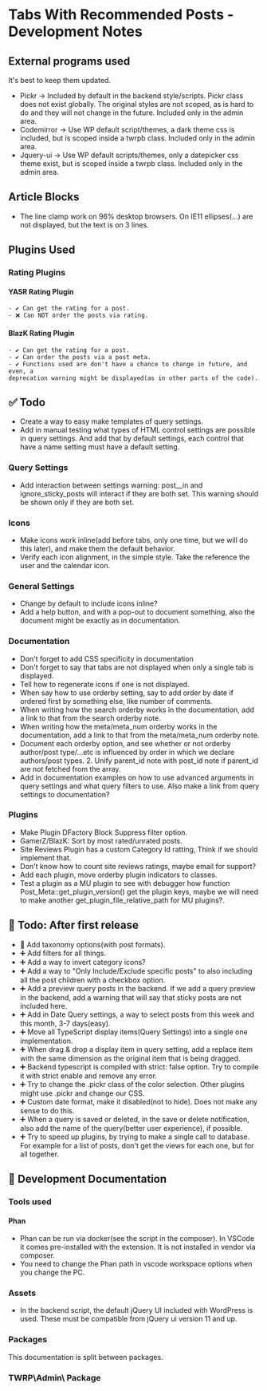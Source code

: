 # Tabs With Recommended Posts - Development Notes

## External programs used

It's best to keep them updated.

- Pickr -> Included by default in the backend style/scripts. Pickr class does not exist globally. The original styles are not scoped, as is hard to do and they will not change in the future. Included only in the admin area.
- Codemirror -> Use WP default script/themes, a dark theme css is included, but is scoped inside a twrpb class. Included only in the admin area.
- Jquery-ui -> Use WP default scripts/themes, only a datepicker css theme exist, but is scoped inside a twrpb class. Included only in the admin area.

## Article Blocks

- The line clamp work on 96% desktop browsers. On IE11 ellipses(...) are not displayed, but the text is on 3 lines.

## Plugins Used

### Rating Plugins

#### YASR Rating Plugin

    - ✔ Can get the rating for a post.
    - ❌ Can NOT order the posts via rating.

#### BlazK Rating Plugin

    - ✔ Can get the rating for a post.
    - ✔ Can order the posts via a post meta.
    - ✔ Functions used are don't have a chance to change in future, and even, a
    deprecation warning might be displayed(as in other parts of the code).

## ✅ Todo

- Create a way to easy make templates of query settings.
- Add in manual testing what types of HTML control settings are possible in
query settings. And add that by default settings, each control that have a name setting must have a default setting.

### Query Settings

- Add interaction between settings warning: post__in and ignore_sticky_posts
will interact if they are both set. This warning should be shown only if they are both set.

### Icons

- Make icons work inline(add before tabs, only one time, but we will do this later), and make them the default behavior.
- Verify each icon alignment, in the simple style. Take the reference the user and the calendar icon.

### General Settings

- Change by default to include icons inline?
- Add a help button, and with a pop-out to document something, also the document might be exactly as in documentation.

### Documentation

- Don't forget to add CSS specificity in documentation
- Don't forget to say that tabs are not displayed when only a single tab is displayed.
- Tell how to regenerate icons if one is not displayed.
- When say how to use orderby setting, say to add order by date if ordered first
by something else, like number of comments.
- When writing how the search orderby works in the documentation, add a link to
that from the search orderby note.
- When writing how the meta/meta_num orderby works in the documentation, add a link to
that from the meta/meta_num orderby note.
- Document each orderby option, and see whether or not orderby author/post type/...etc is influenced by order in which we declare authors/post types. 2. Unify parent_id note with post_id note if parent_id are not fetched from the array.
- Add in documentation examples on how to use advanced arguments in query settings and what query filters to use. Also make a link from query settings to documentation?

### Plugins

- Make Plugin DFactory Block Suppress filter option.
- GamerZ/BlazK: Sort by most rated/unrated posts.
- Site Reviews Plugin has a custom Category Id ratting, Think if we should implement that.
- Don't know how to count site reviews ratings, maybe email for support?
- Add each plugin, move orderby plugin indicators to classes.
- Test a plugin as a MU plugin to see with debugger how function Post_Meta::get_plugin_version() get the plugin keys, maybe we will need to make another get_plugin_file_relative_path for MU plugins?.

## 🎉 Todo: After first release

- 🥇 Add taxonomy options(with post formats).
- ➕ Add filters for all things.
- ➕ Add a way to invert category icons?
- ➕ Add a way to "Only Include/Exclude specific posts" to also including all the post children with a checkbox option.
- ➕ Add a preview query posts in the backend. If we add a query preview in the backend, add a warning that will say that sticky posts are not included here.
- ➕ Add in Date Query settings, a way to select posts from this week and this month, 3-7 days(easy).
- ➕ Move all TypeScript display items(Query Settings) into a single one implementation.
- ➕ When drag & drop a display item in query setting, add a replace item with the same dimension as the original item that is being dragged.
- ➕ Backend typescript is compiled with strict: false option. Try to compile it with strict enable and remove any error.
- ➕ Try to change the .pickr class of the color selection. Other plugins might use .pickr and change our CSS.
- ➕ Custom date format, make it disabled(not to hide). Does not make any sense to do this.
- ➕ When a query is saved or deleted, in the save or delete notification, also add the name of the query(better user experience), if possible.
- ➕ Try to speed up plugins, by trying to make a single call to database. For example for a list of posts, don't get the views for each one, but for all together.

## 📖 Development Documentation

### Tools used

#### Phan

- Phan can be run via docker(see the script in the composer). In VSCode it comes pre-installed with the extension. It is not installed in vendor via composer.
- You need to change the Phan path in vscode workspace options when you change the PC.

### Assets

- In the backend script, the default jQuery UI included with WordPress is used. These must be compatible from jQuery ui version 11 and up.

### Packages

This documentation is split between packages.

### TWRP\Admin\ Package
